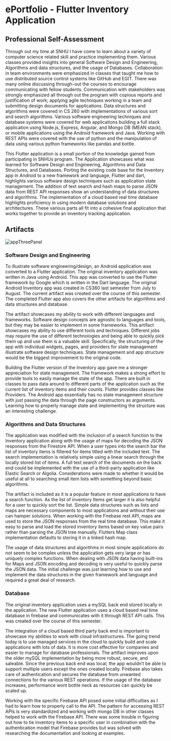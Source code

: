 # ePortfolio - Flutter Inventory Application
## Professional Self-Assessment

Through out my time at SNHU I have come to learn about a variety of computer science related skill and practice implementing them. Various classes provided insights into general Software Design and Engineering, Algorithms and data structures, and the usage of Databases. Collaboration in team environments were emphasized in classes that taught me how to use distributed source control systems like GitHub and EGIT. There was many online discussing through-out the courses to encourage communicating with fellow students. Communication with stakeholders was strongly emphasized all through out the program with copious reports and justification of work; applying agile techniques working in a team and submitting design documents for applications. Data structures and algorithms were covered in CS 260 with implementations of various sort and search algorithms. Various software engineering techniques and database systems were covered for web applications building a full stack application using Node.js, Express, Angular, and Mongo DB (MEAN stack), or mobile applications using the Android framework and Java. Working with REST APIs were covered with the use of python and the manipulation of data using various python frameworks like pandas and bottle.

This Flutter application is a small portion of the knowledge gained from participating in SNHUs program. The Application showcases what was learned for Software Design and Engineering, Algorithms and Data Structures, and Databases. Porting the existing code base for the Inventory app in Android to a new framework and language, Flutter and dart, highlights various software design techniques such as application state management. The addition of text search and hash maps to parse JSON data from REST API responses show an understanding of data structures and algorithms. The implementation of a cloud based real time database highlights proficiency in using modern database solutions and architectures. These various parts all fit into a cohesive final application that works together to provide an inventory tracking application. 

## Artifacts

![appThreePanel](https://user-images.githubusercontent.com/19337083/97106140-41379800-1696-11eb-841c-a61eea3f80a3.PNG)

### Software Design and Engineering

To illustrate software engineering/design, an Android application was converted to a Flutter application. The original inventory application was written in Java using Android. This app was converted to use the Flutter framework by Google which is written in the Dart language. The original Android Inventory app was created in CS360 last semester from July to August. The current artifact was created over the course of this semester. The completed Flutter app also covers the other artifacts for algorithms and data structures and database.

The artifact showcases my ability to work with different languages and frameworks. Software design concepts are agnostic to languages and tools, but they may be easier to implement in some frameworks. This artifact showcases my ability to use different tools and techniques. Different jobs may require the use of different technologies and being able to quickly pick them up and use them is a valuable skill. Specifically, the structuring of the app with individual widgets, pages, and providers for state management illustrate software design techniques. State management and app structure would be the biggest improvement to the original code.

Building the Flutter version of the Inventory app gave me a stronger appreciation for state management. The framework makes a strong effort to provide tools to easily manage the state of the app. There are built in classes to pass data around to different parts of the application such as the current list of inventory items and their counts. Flutter provides classes like Providers. The Android app essentially has no state management structure with just passing the data through the page constructors as arguments. Learning how to properly manage state and implementing the structure was an interesting challenge.

### Algorithms and Data Structures

The application was modified with the inclusion of a search function to the Inventory application along with the usage of maps for decoding the JSON responses from the Firestore API. When a user types into the search bar the list of inventory items is filtered for items titled with the included text. The search implementation is relatively simple using a linear search through the locally stored list of items. A full text search of the documents on the back end could be implemented with the use of a third-party application like Elastic Search or Algolia. Considerations were made to whether it would be useful at all to searching small item lists with something beyond basic algorithms.

The artifact is included as it is a popular feature in most applications to have a search function. As the list of inventory Items get larger it is also helpful for a user to quickly sort the list. Simple data structures such as lists and maps are necessary components to most applications and without their use can hamper solutions. When working with the Firebase rest API, maps are used to store the JSON responses from the real time database. This make it easy to parse and load the stored inventory items based on key value pairs rather than parsing the JSON tree manually. Flutters Map class implementation defaults to storing it in a linked hash map. 

The usage of data structures and algorithms in most simple applications do not seem to be complex unless the application gets very large or has uniquely complex functions. When dealing with JSON data having built-ins for Maps and JSON encoding and decoding is very useful to quickly parse the JSON data. The initial challenge was just learning how to use and implement the data structures in the given framework and language and required a great deal of research.

### Database

The original inventory application uses a mySQL back end stored locally in the application. The new Flutter application uses a cloud based real time database in firebase and communicates with it through REST API calls. This was created over the course of this semester. 

The integration of a cloud based third party back end is important to showcase my abilities to work with cloud infrastructures. The going trend today is to use managed services in the cloud to quickly build and scale applications with lots of data. It is more cost effective for companies and easier to manage for database professionals. The artifact improves upon the older mySQL implementation by being more robust, secure, and saleable. Since the previous back end was local, the app wouldn’t be able to support multiple users except the ones created locally. Firebase also takes care of authentication and secures the database from unwanted connections for the various REST operations. If the usage of the database increases, performance wont bottle neck as resources can quickly be scaled up.

Working with the specific Firebase API posed some initial difficulties as I had to learn how to properly call to the API. The pattern for accessing REST APIs is very standardized and working with mongo DB in other classes helped to work with the Firebase API. There was some trouble in figuring out how to tie inventory items to a specific user in combination with the authentication model that Firebase provides but was solved with researching the documentation and looking at examples.
